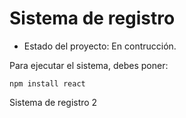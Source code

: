 <h1>Sistema de registro</h1>

- Estado del proyecto: En contrucción.

Para ejecutar el sistema, debes poner:

```npm install react```

Sistema de registro 2 
